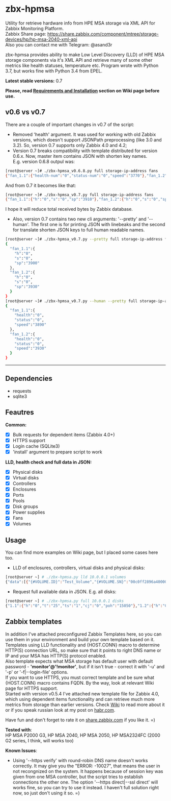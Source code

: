 # zbx-hpmsa
Utility for retrieve hardware info from HPE MSA storage via XML API for Zabbix Monitoring Platform.  
Zabbix Share page: https://share.zabbix.com/component/mtree/storage-devices/hp/hp-msa-2040-xml-api  
Also you can contact me with Telegram: @asand3r

zbx-hpmsa provides ability to make Low Level Discovery (LLD) of HPE MSA storage components via it's XML API and retrieve many of some other metrics like health statuses, temperature etc.
Program wrote with Python 3.7, but works fine with Python 3.4 from EPEL.

**Latest stable versions:** 0.7

__Please, read [Requirements and Installation](https://github.com/asand3r/zbx-hpmsa/wiki/Requirements-and-Installation) section on Wiki page before use.__  

## v0.6 vs v0.7
There are a couple of important changes in v0.7 of the script:  
  - Removed 'health' argument. It was used for working with old Zabbix versions, which doesn't support JSONPath preprocessing (like 3.0 and 3.2). So, version 0.7 supports only Zabbix 4.0 and 4.2;
  - Version 0.7 breaks compatibility with template distributed for version 0.6.x. Now, master item contains JSON with shorten key names.  
E.g. version 0.6.8 outpul was:  
```bash
[root@server ~]# ./zbx-hpmsa_v0.6.8.py full storage-ip-address fans
{"fan_1.1":{"health-num":"0","status-num":"0","speed":"3770"},"fan_1.2":{"health-num":"0","status-num":"0","speed":"3910"}}
```
And from 0.7 it becomes like that:
```bash
[root@server ~]# ./zbx-hpmsa_v0.7.py full storage-ip-address fans
{"fan_1.1":{"h":"0","s":"0","sp":"3910"},"fan_1.2":{"h":"0","s":"0","sp":"3920"}} 
```
I hope it will reduce total received bytes by Zabbix database.  

  - Also, version 0.7 contains two new cli arguments: '--pretty' and '--human'. The first one is for printing JSON with linebeaks and the second for translate shorten JSON keys to full human readable names.
```bash
[root@server ~]# ./zbx-hpmsa_v0.7.py --pretty full storage-ip-address fans
{
  "fan_1.1":{
    "h":"0",
    "s":"0",
    "sp":"3900"
  },
  "fan_1.2":{
    "h":"0",
    "s":"0",
    "sp":"3930"
  }
}
[root@server ~]# ./zbx-hpmsa_v0.7.py --human --pretty full storage-ip-address fans
{
  "fan_1.1":{
    "health":"0",
    "status":"0",
    "speed":"3890"
  },
  "fan_1.2":{
    "health":"0",
    "status":"0",
    "speed":"3930"
  }
}
```
---

## Dependencies
 - requests
 - sqlite3

## Feautres  
**Common:**
 - [x] Bulk requests for dependent items (Zabbix 4.0+)
 - [x] HTTPS support
 - [x] Login cache (SQLite3)
 - [x] 'install' argument to prepare script to work

**LLD, health check and full data in JSON:**
 - [x] Physical disks
 - [x] Virtual disks
 - [x] Controllers
 - [x] Enclosures
 - [x] Ports
 - [x] Pools
 - [x] Disk groups
 - [x] Power supplies
 - [x] Fans
 - [x] Volumes

## Usage
You can find more examples on Wiki page, but I placed some cases here too.   
- LLD of enclosures, controllers, virtual disks and physical disks:  
```bash
[root@server ~] # ./zbx-hpmsa.py lld 10.0.0.1 volumes
{"data":[{"{#VOLUME.ID}":"Test_Volume","{#VOLUME.SN}":"00c0ff2896a400008fb7265a01000000","{#VOLUME.TYPE}":"standard"}}
```

- Request full available data in JSON. E.g. all disks:  
```bash
[root@server ~] # ./zbx-hpmsa.py full 10.0.0.1 disks
{"1.1":{"h":"0","t":"25","ts":"1","cj":"0","poh":"15050"},"1.2":{"h":"0","t":"25","ts":"1","cj":"0","poh":"15050"}, ... }
```

## Zabbix templates
In addition I've attached preconfigured Zabbix Templates here, so you can use them in your environment and build your own template based on it.  
Templates using LLD functionality and {HOST.CONN} macro to determine HTTP(S) connection URL, so make sure that it points to right DNS name or IP and your MSA has HTTP(S) protocol enabled.  
Also template expects what MSA storage has default user with default password - **'monitor'@'!monitor'**, but if it isn't true - correct it with '-u' and '-p' or '-f|--login-file' options.  
If you want to use HTTPS, you must correct template and be sure what {HOST.CONN} macro contains FQDN. By the way, look at relevant Wiki page for HTTPS support.  
Started with version v0.5.4 I've attached new template file for Zabbix 4.0, which using dependent items functionality and can retrieve much more metrics from storage than earlier versions. Check [Wiki](https://github.com/asand3r/zbx-hpmsa/wiki/Zabbix-4.0-Templates) to read more about it or if you speak russian look at my post on [habr.com](https://habr.com/post/419221/).

Have fun and don't forget to rate it on [share.zabbix.com](https://share.zabbix.com/component/mtree/storage-devices/hp/hp-msa-2040-xml-api) if you like it. =)

**Tested with**:  
HP MSA P2000 G3, HP MSA 2040, HP MSA 2050, HP MSA2324FC (2000 G2 series, I think, will works too)

**Known Issues**:
- Using '--https verify' with round-robin DNS name doesn't works correctly. It may give you the "ERROR: -10027", that means the user in not recongnized on the system. It happens because of session key was given from one MSA controller, but the script tries to establish connections the other one. The option '--https direct|--ssl direct' will works fine, so you can try to use it instead. I haven't full solution right now, so just don't using it so. =)
